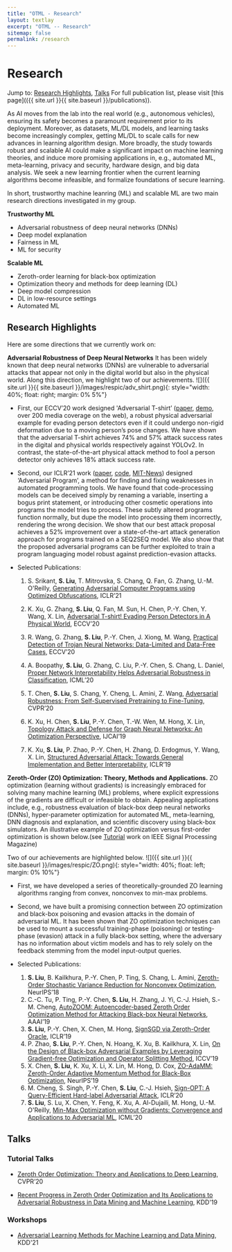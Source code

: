 ```yaml
---
title: "OTML - Research"
layout: textlay
excerpt: "OTML -- Research"
sitemap: false
permalink: /research
---
```



# Research
Jump to: [Research Highlights](#research-highlights), [Talks](#talks)
For full publication list, please visit [this page](({{ site.url }}{{ site.baseurl }}/publications)).

As AI moves from the lab into the real world (e.g., autonomous vehicles), ensuring its safety becomes a paramount requirement prior to its deployment. Moreover, as datasets, ML/DL models, and learning tasks become increasingly complex, getting ML/DL to scale calls for new advances in learning algorithm design. More broadly, the study towards robust and scalable AI could make a significant impact on machine learning theories, and induce more promising applications in, e.g., automated ML, meta-learning, privacy and security, hardware design, and big data analysis. We seek a new learning frontier when the current learning algorithms become infeasible, and formalize foundations of secure learning.

In short, trustworthy machine leanring (ML) and scalable ML are two main research directions investigated in my group.

**Trustworthy ML**
* Adversarial robustness of deep neural networks (DNNs)
* Deep model explanation
* Fairness in ML
* ML for security

**Scalable ML**
* Zeroth-order learning for black-box optimization
* Optimization theory and methods for deep learning (DL)
* Deep model compression
* DL in low-resource settings
* Automated ML


## Research Highlights
Here are some directions that we currently work on:

**Adversarial Robustness of Deep Neural Networks**
It has been widely known that deep neural networks (DNNs) are vulnerable to adversarial attacks that appear not only in the digital world but also in the physical world. Along this direction, we highlight two of our achievements.
![]({{ site.url }}{{ site.baseurl }}/images/respic/adv_shirt.png){: style="width: 40%; float: right; margin: 0% 5%"}
* First, our ECCV’20 work designed 'Adversarial T-shirt’ ([paper](https://arxiv.org/pdf/1910.11099.pdf), [demo](https://drive.google.com/file/d/1S9P56hdnQWC_Rffj1VQsHF-FcazQs2Xy/view?usp=sharing), over 200 media coverage on the web), a robust physical adversarial example for evading person detectors even if it could undergo non-rigid deformation due to a moving person’s pose changes. We have shown that the adversarial T-shirt achieves 74% and 57% attack success rates in the digital and physical worlds respectively against YOLOv2. In contrast, the state-of-the-art physical attack method to fool a person detector only achieves 18% attack success rate.

* Second, our ICLR’21 work ([paper](https://openreview.net/pdf?id=PH5PH9ZO_4), [code](https://github.com/ALFA-group/adversarial-code-generation), [MIT-News](https://news.mit.edu/2021/toward-deep-learning-models-that-can-reason-about-code-like-humans-0415)) designed ‘Adversarial Program’, a method for finding and fixing weaknesses in automated programming tools. We have found that code-processing models can be deceived simply by renaming a variable, inserting a bogus print statement, or introducing other cosmetic operations into programs the model tries to process. These subtly altered programs function normally, but dupe the model into processing them incorrectly, rendering the wrong decision. We show that our best attack proposal achieves a 52% improvement over a state-of-the-art attack generation approach for programs trained on a SEQ2SEQ model. We also show that the proposed adversarial programs can be further exploited to train a program languaging model robust against prediction-evasion attacks.

* Selected Publications:
	1. S. Srikant, **S. Liu**, T. Mitrovska, S. Chang, Q. Fan, G. Zhang, U.-M. O'Reilly, [Generating Adversarial Computer Programs using Optimized Obfuscations](https://arxiv.org/abs/2103.11882), ICLR’21

	2. K. Xu, G. Zhang, **S. Liu**, Q. Fan, M. Sun, H. Chen, P.-Y. Chen, Y. Wang, X. Lin, [Adversarial T-shirt! Evading Person Detectors in A Physical World](https://www.ecva.net/papers/eccv_2020/papers_ECCV/papers/123500647.pdf), ECCV’20

	3. R. Wang, G. Zhang, **S. Liu**, P.-Y. Chen, J. Xiong, M. Wang, [Practical Detection of Trojan Neural Networks: Data-Limited and Data-Free Cases](https://www.ecva.net/papers/eccv_2020/papers_ECCV/papers/123680222.pdf), ECCV’20

	4. A. Boopathy, **S. Liu**, G. Zhang, C. Liu, P.-Y. Chen, S. Chang, L. Daniel, [Proper Network Interpretability Helps Adversarial Robustness in Classification](http://proceedings.mlr.press/v119/boopathy20a.html), ICML’20

	5. T. Chen, **S. Liu**, S. Chang, Y. Cheng, L. Amini, Z. Wang, [Adversarial Robustness: From Self-Supervised Pretraining to Fine-Tuning](https://openaccess.thecvf.com/content_CVPR_2020/papers/Chen_Adversarial_Robustness_From_Self-Supervised_Pre-Training_to_Fine-Tuning_CVPR_2020_paper.pdf), CVPR’20

	6. K. Xu, H. Chen, **S. Liu**, P.-Y. Chen, T.-W. Wen, M. Hong, X. Lin, [Topology Attack and Defense for Graph Neural Networks: An Optimization Perspective](https://www.ijcai.org/Proceedings/2019/0550.pdf), IJCAI’19

	7. K. Xu, **S. Liu**, P. Zhao, P.-Y. Chen, H. Zhang, D. Erdogmus, Y. Wang, X. Lin, [Structured Adversarial Attack: Towards General Implementation and Better Interpretability](https://arxiv.org/pdf/1808.01664.pdf), ICLR’19

**Zeroth-Order (ZO) Optimization: Theory, Methods and Applications.** 
ZO optimization (learning without gradients) is increasingly embraced for solving many machine learning (ML) problems, where explicit expressions of the gradients are difficult or infeasible to obtain. Appealing applications include, e.g., robustness evaluation of black-box deep neural networks (DNNs), hyper-parameter optimization for automated ML, meta-learning, DNN diagnosis and explanation, and scientific discovery using black-box simulators. An illustrative example of ZO optimization versus first-order optimization is shown below.(see [Tutorial](https://ieeexplore.ieee.org/document/9186148) work on IEEE Signal Processing Magazine)

Two of our achievements are highlighted below.
![]({{ site.url }}{{ site.baseurl }}/images/respic/ZO.png){: style="width: 40%; float: left; margin: 0% 10%"}

* First, we have developed a series of theoretically-grounded ZO learning algorithms ranging from convex, nonconvex to min-max problems.

* Second, we have built a promising connection between ZO optimization and black-box poisoning and evasion attacks in the domain of adversarial ML. It has been shown that ZO optimization techniques can be used to mount a successful training-phase (poisoning) or testing-phase (evasion) attack in a fully black-box setting, where the adversary has no information about victim models and has to rely solely on the feedback stemming from the model input-output queries.

* Selected Publications:
	1. **S. Liu**, B. Kailkhura, P.-Y. Chen, P. Ting, S. Chang, L. Amini, [Zeroth-Order Stochastic Variance Reduction for Nonconvex Optimization](https://papers.nips.cc/paper/2018/file/ba9a56ce0a9bfa26e8ed9e10b2cc8f46-Paper.pdf), NeurIPS’18
	2. C.-C. Tu, P. Ting, P.-Y. Chen, **S. Liu**, H. Zhang, J. Yi, C.-J. Hsieh, S.-M. Cheng, [AutoZOOM: Autoencoder-based Zeroth Order Optimization Method for Attacking Black-box Neural Networks](https://arxiv.org/pdf/1805.11770v1.pdf), AAAI’19
	3. **S. Liu**, P.-Y. Chen, X. Chen, M. Hong, [SignSGD via Zeroth-Order Oracle](https://openreview.net/pdf?id=BJe-DsC5Fm), ICLR’19
	4. P. Zhao, **S. Liu**, P.-Y. Chen, N. Hoang, K. Xu, B. Kailkhura, X. Lin, [On the Design of Black-box Adversarial Examples by Leveraging Gradient-free Optimization and Operator Splitting Method](https://par.nsf.gov/servlets/purl/10184578), ICCV’19
	5. X. Chen, **S. Liu**, K. Xu, X. Li, X. Lin, M. Hong, D. Cox, [ZO-AdaMM: Zeroth-Order Adaptive Momentum Method for Black-Box Optimization](https://arxiv.org/pdf/1910.06513.pdf), NeurIPS’19
	6. M. Cheng, S. Singh, P.-Y. Chen, **S. Liu**, C.-J. Hsieh, [Sign-OPT: A Query-Efficient Hard-label Adversarial Attack](https://arxiv.org/pdf/1909.10773.pdf), ICLR’20
	7. **S. Liu**, S. Lu, X. Chen, Y. Feng, K. Xu, A. Al-Dujaili, M. Hong, U.-M. O'Reilly, [Min-Max Optimization without Gradients: Convergence and Applications to Adversarial ML](https://arxiv.org/pdf/1909.13806.pdf), ICML’20

## Talks

### Tutorial Talks

* [Zeroth Order Optimization: Theory and Applications to Deep Learning](https://sites.google.com/umich.edu/cvpr-2020-zoo), CVPR’20

* [Recent Progress in Zeroth Order Optimization and Its Applications to Adversarial Robustness in Data Mining and Machine Learning](https://sites.google.com/view/adv-robustness-zoopt), KDD'19

### Workshops

* [Adversarial Learning Methods for Machine Learning and Data Mining](https://sites.google.com/view/advml), KDD'21

